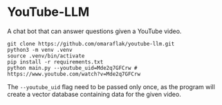 # YouTube-LLM

A chat bot that can answer questions given a YouTube video.

```
git clone https://github.com/omaraflak/youtube-llm.git
python3 -m venv .venv
source .venv/bin/activate
pip install -r requirements.txt
python main.py --youtube_uid=Mde2q7GFCrw # https://www.youtube.com/watch?v=Mde2q7GFCrw
```

The `--youtube_uid` flag need to be passed only once, as the program will create a vector database containing data for the given video.